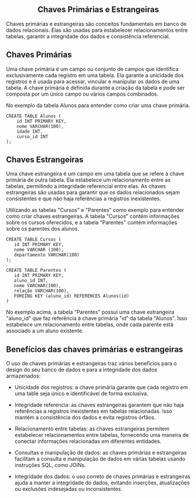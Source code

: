 ## <center> Chaves Primárias e Estrangeiras</center>

Chaves primárias e estrangeiras são conceitos fundamentais em banco de dados relacionais. Elas são usadas para estabelecer relacionamentos entre tabelas, garantir a integridade dos dados e consistência referencial.

## Chaves Primárias 

Uma chave primária é um campo ou conjunto de campos que identifica exclusivamente cada registro em uma tabela. Ela garante a unicidade dos registros e é usada para acessar, vincular e manipular os dados de uma tabela. A chave primária é definida durante a criação da tabela e pode ser composta por um único campo ou vários campos combinados.

No exemplo da tabela Alunos para entender como criar uma chave primária.

```
CREATE TABLE Alunos (
    id INT PRIMARY KEY,
    nome VARCHAR(100),
    idade INT,
    curso_id INT
);
```
## Chaves Estrangeiras 

Uma chave estrangeira é um campo em uma tabela que se refere à chave primária de outra tabela. Ela estabelece um relacionamento entre as tabelas, permitindo a integridade referencial entre elas. As chaves estrangeiras são usadas para garantir que os dados relacionados sejam consistentes e que não haja referências a registros inexistentes.
 
 Utilizando as tabelas "Cursos" e "Parentes" como exemplo para entender como criar chaves estrangeiras. A tabela "Cursos" contém informações sobre os cursos oferecidos, e a tabela "Parentes" contém informações sobre os parentes dos alunos.

 ```
 CREATE TABLE Cursos (
    id INT PRIMARY KEY,
    nome VARCHAR (100),
    departamento VARCHAR(100)
 );

 CREATE TABLE Parentes (
    id INT PRIMARY KEY,
    aluno_id INT,
    nome VARCHAR(100),
    relação VARCHAR(100),
    FOREING KEY (aluno_id) REFERENCES Alunos(id)
 )
 ```
 No exemplo acima, a tabela "Parentes" possui uma chave estrangeira "aluno_id" que faz referência à chave primária "id" da tabela "Alunos". Isso estabelece um relacionamento entre tabelas, onde cada parente está associado a um aluno existente. <br>

 ## Benefícios das chaves primárias e estrangeiras 

O uso de chaves primárias e estrangeiras traz vários benefícios para o design do seu banco de dados e para a integridade dos dados armazenados:

- Unicidade dos registros: a chave primária garante que cada registro em uma table seja único e identificável de forma exclusiva.

- Integridade referencia: as chaves estrangeiras garantem que não haja referências a registros inexistentes em tabelas relacionadas. Isso mantém a consistência dos dados e evita registros órfãos.

- Relacionamento entre tabelas: as chaves estrangeiras permitem estabelecer relacionamentos entre tabelas, fornecendo uma maneira de conectar informações relacionadas em diferentes entidades.

- Consultas e manipulação de dados: as chaves primárias e estrangeiras facilitam a consulta e manipulação de dados em várias tabelas usando instruções SQL, como JOINs.

- Integridade dos dados: o uso correto de chaves primárias e estrangeiras ajuda a manter a integridade do dados, evitando inserções, atualizações ou exclusões indesejadas ou inconsistentes. 
